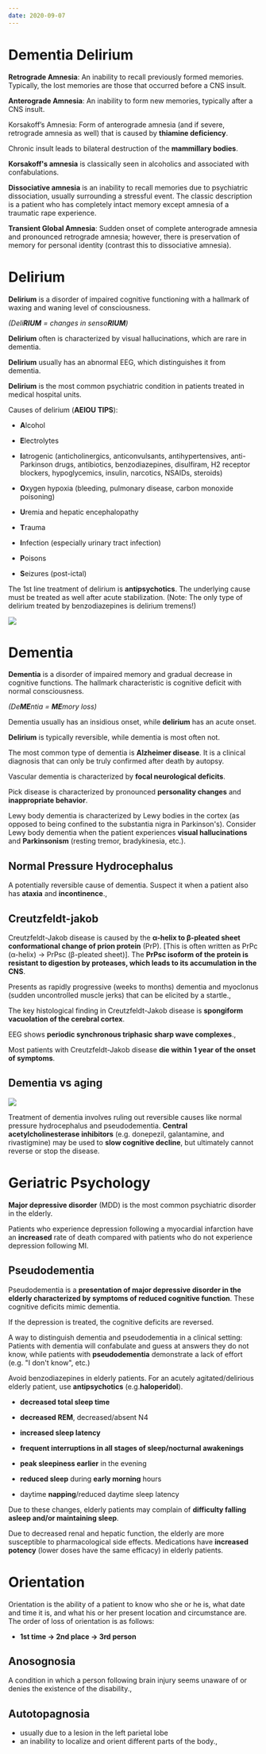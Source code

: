 ```yaml
---
date: 2020-09-07
---
```


# Dementia Delirium

<!-- ignore.. -->

**Retrograde Amnesia**: An inability to recall previously formed memories. Typically, the lost memories are those that occurred before a CNS insult.

**Anterograde Amnesia**: An inability to form new memories, typically after a CNS insult.

Korsakoff’s Amnesia: Form of anterograde amnesia (and if severe, retrograde amnesia as well) that is caused by **thiamine deficiency**.

Chronic insult leads to bilateral destruction of the **mammillary bodies**.

**Korsakoff's amnesia** is classically seen in alcoholics and associated with confabulations.

<!-- dissociative amnesia vs transient global amnesia.. -->

**Dissociative amnesia** is an inability to recall memories due to psychiatric dissociation, usually surrounding a stressful event. The classic description is a patient who has completely intact memory except amnesia of a traumatic rape experience.

**Transient Global Amnesia**: Sudden onset of complete anterograde amnesia and pronounced retrograde amnesia; however, there is preservation of memory for personal identity (contrast this to dissociative amnesia).

# Delirium

<!-- ignore.. -->

**Delirium** is a disorder of impaired cognitive functioning with a hallmark of waxing and waning level of consciousness.

_(Deli**RIUM** = changes in senso**RIUM**)_

**Delirium** often is characterized by visual hallucinations, which are rare in dementia.

**Delirium** usually has an abnormal EEG, which distinguishes it from dementia.

**Delirium** is the most common psychiatric condition in patients treated in medical hospital units.

<!-- causes of delirium.. -->

Causes of delirium (**AEIOU TIPS**):

- **A**lcohol

- **E**lectrolytes

- **I**atrogenic (anticholinergics, anticonvulsants, antihypertensives, anti-Parkinson drugs, antibiotics, benzodiazepines, disulfiram, H2 receptor blockers, hypoglycemics, insulin, narcotics, NSAIDs, steroids)

- **O**xygen hypoxia (bleeding, pulmonary disease, carbon monoxide poisoning)

- **U**remia and hepatic encephalopathy

- **T**rauma

- **I**nfection (especially urinary tract infection)

- **P**oisons

- **S**eizures (post-ictal)

The 1st line treatment of delirium is **antipsychotics**. The underlying cause must be treated as well after acute stabilization.
(Note: The only type of delirium treated by benzodiazepines is delirium tremens!)

![](https://i.imgur.com/ksJCfC2.png)

# Dementia

<!-- ignore.. -->

**Dementia** is a disorder of impaired memory and gradual decrease in cognitive functions. The hallmark characteristic is cognitive deficit with normal consciousness.

_(De**ME**ntia = **ME**mory loss)_

Dementia usually has an insidious onset, while **delirium** has an acute onset.

**Delirium** is typically reversible, while dementia is most often not.

<!-- dementia vascular vs Pick vs Lewy body.. -->

The most common type of dementia is **Alzheimer disease**. It is a clinical diagnosis that can only be truly confirmed after death by autopsy.

Vascular dementia is characterized by **focal neurological deficits**.

Pick disease is characterized by pronounced **personality changes** and **inappropriate behavior**.

Lewy body dementia is characterized by Lewy bodies in the cortex (as opposed to being confined to the substantia nigra in Parkinson's). Consider Lewy body dementia when the patient experiences **visual hallucinations** and **Parkinsonism** (resting tremor, bradykinesia, etc.).

## Normal Pressure Hydrocephalus

<!-- normal pressure hydrocephalus symptoms -->

A potentially reversible cause of dementia. Suspect it when a patient also has **ataxia** and **incontinence**.,

## Creutzfeldt-jakob

<!-- ignore.. -->

Creutzfeldt-Jakob disease is caused by the **α-helix to β-pleated sheet conformational change of prion protein** (PrP). \[This is often written as PrPc (α-helix) → PrPsc (β-pleated sheet)]. The **PrPsc isoform of the protein is resistant to digestion by proteases, which leads to its accumulation in the CNS**.

<!-- creutzfeldt-jakob symptoms -->

Presents as rapidly progressive (weeks to months) dementia and myoclonus (sudden uncontrolled muscle jerks) that can be elicited by a startle.,

<!-- ignore.. -->

The key histological finding in Creutzfeldt-Jakob disease is **spongiform vacuolation of the cerebral cortex**.

<!-- creutzfeldt-jakob ecg -->

EEG shows **periodic synchronous triphasic sharp wave complexes**.,

<!-- ignore.. -->

Most patients with Creutzfeldt-Jakob disease **die within 1 year of the onset of symptoms**.

## Dementia vs aging

<!-- dementia vs normal aging.. -->

![](https://photos.thisispiggy.com/file/wikiFiles/L30522.png)

<!-- dementia treatment.. -->

Treatment of dementia involves ruling out reversible causes like normal pressure hydrocephalus and pseudodementia. **Central acetylcholinesterase inhibitors** (e.g. donepezil, galantamine, and rivastigmine) may be used to **slow cognitive decline**, but ultimately cannot reverse or stop the disease.

# Geriatric Psychology

<!-- ignore.. -->

**Major depressive disorder** (MDD) is the most common psychiatric disorder in the elderly.

Patients who experience depression following a myocardial infarction have an **increased** rate of death compared with patients who do not experience depression following MI.

## Pseudodementia

<!-- pseudodementia is, prognosis.. -->

Pseudodementia is a **presentation of major depressive disorder in the elderly characterized by symptoms of reduced cognitive function**. These cognitive deficits mimic dementia.

If the depression is treated, the cognitive deficits are reversed.

<!-- dementia vs pseudodementia.. -->

A way to distinguish dementia and pseudodementia in a clinical setting: Patients with dementia will confabulate and guess at answers they do not know, while patients with **pseudodementia** demonstrate a lack of effort (e.g. "I don't know", etc.)

<!-- delirious elderly patient treatment.. -->

Avoid benzodiazepines in elderly patients. For an acutely agitated/delirious elderly patient, use **antipsychotics** (e.g.**haloperidol**).

<!-- elderly sleep changes.. -->

- **decreased total sleep time**

- **decreased REM**, decreased/absent N4

- **increased sleep latency**

- **frequent interruptions in all stages of sleep/nocturnal awakenings**

- **peak sleepiness earlier** in the evening

- **reduced sleep** during **early morning** hours

- daytime **napping**/reduced daytime sleep latency

Due to these changes, elderly patients may complain of **difficulty falling asleep and/or maintaining sleep**.

<!-- pharmacokinetics in elderly patients.. -->

Due to decreased renal and hepatic function, the elderly are more susceptible to pharmacological side effects. Medications have **increased potency** (lower doses have the same efficacy) in elderly patients.

# Orientation

<!-- orientation loss order.. -->

Orientation is the ability of a patient to know who she or he is, what date and time it is, and what his or her present location and circumstance are. The order of loss of orientation is as follows:

- **1st time → 2nd place → 3rd person**

## Anosognosia

<!-- anosognosia is -->

A condition in which a person following brain injury seems unaware of or denies the existence of the disability.,

## Autotopagnosia

<!-- Autotopagnosia is, cause -->

- usually due to a lesion in the left parietal lobe
- an inability to localize and orient different parts of the body.,
